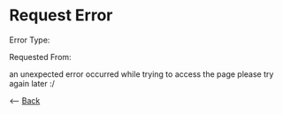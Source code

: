 # Request Error

<p>Error Type:</p>
<p id="code"></p>

<p>Requested From:</p>
<p id="from"></p>

<p>an unexpected error occurred while trying to access the page please try again later :/</p>

<-- <a href=".">Back</a>

<script>
    if(window.location.href.includes('?') == false) { 
        alert("unexpected error :/ returning to home page...")
        window.location.href = "." 
    }
    
    if(window.location.href.includes('code=') == false) { 
        if(window.location.href.includes('from=') == true) {
        window.location.href = window.location.href.slice(window.location.href.indexOf('from=') + 1)
        } else {
            alert("unexpected error :/ returning to home page...")
            window.location.href = "."
        }
    }

    var errorcode = window.location.href.slice(window.location.href.indexOf('code=') + 1);
    var requestedpage = window.location.href.slice(window.location.href.indexOf('from=') + 1);

    document.getElementById("code").innerHTML = errorcode;
    document.getElementById("from").innerHTML = requestedpage;
</script>
